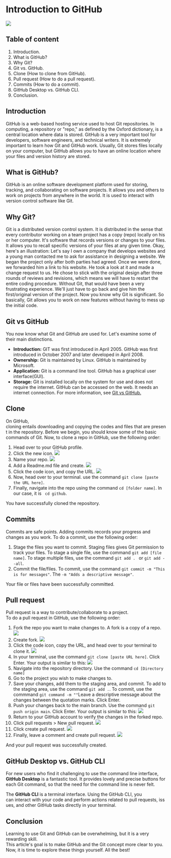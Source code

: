 # Introduction to GitHub

![](https://1000logos.net/wp-content/uploads/2021/05/GitHub-logo.png)

## Table of content
1. Introduction.
2. What is GitHub?
3. Why Git?
4. Git vs. GitHub.
5. Clone (How to clone from GitHub).
6. Pull request (How to do a pull request).
7. Commits (How to do a commit).
8. GitHub Desktop vs. GitHub CLI.
9. Conclusion.

## Introduction
GitHub is a web-based hosting service used to host Git repositories. In computing, a repository or "repo," as defined by the Oxford dictionary, is a central location where data is stored. GitHub is a very important tool for developers, software engineers, and technical writers. It is extremely important to learn how Git and GitHub work. Usually, Git stores files locally on your computer, but GitHub allows you to have an online location where your files and version history are stored.

## What is GitHub?

GitHub is an online software development platform used for storing, tracking, and collaborating on software projects. It allows you and others to work on projects from anywhere in the world. It is used to interact with version control software like Git.

## Why Git?

Git is a distributed version control system. It is distributed in the sense that every contributor working on a team project has a copy (repo) locally on his or her computer. It's software that records versions or changes to your files. It allows you to recall specific versions of your files at any given time. Okay, here's an illustration: 
Let's say I own a company that develops websites and a young man contacted me to ask for assistance in designing a website. We began the project only after both parties had agreed. Once we were done, we forwarded him a link to his website. He took a look at it and made a change request to us. He chose to stick with the original design after three rounds of reviews and revisions, which means we will have to restart the entire coding procedure. Without Git, that would have been a very frustrating experience. We'll just have to go back and give him the first/original version of the project. Now you know why Git is significant.
So basically, Git allows you to work on new features without having to mess up the initial code.

## Git vs GitHub

You now know what Git and GitHub are used for. Let's examine some of their main distinctions.

* **Introduction:**
GIT was first introduced in April 2005.
GitHub was first introduced in October 2007 and later developed in April 2008.
* **Ownership:** 
Git is maintained by Linux. 
GitHub is maintained by Microsoft.
* **Application:** 
Git is a command line tool. 
GitHub has a graphical user interface(GUI).
* **Storage:** 
Git is installed locally on the system for use and does not require the internet. GitHub can be accessed on the web. It needs an internet connection.
For more information, see [Git vs GitHub.](https://www.interviewbit.com/blog/git-vs-github/?amp=1)

## Clone
On GitHub, cloning entails downloading and copying the codes and files that are present in the repository. Before we begin, you should know some of the basic commands of Git.
Now, to clone a repo in GitHub, use the following order:
1. Head over to your GitHub profile.
2. Click the new icon.
![](20221006_233318.png)
3. Name your repo.
![](20221006_233504.png)
4. Add a Readme.md file and create.
![](20221006_233642.png)
5. Click the code icon, and copy the URL.
![](20221006_233824.png)
6. Now, head over to your terminal. use the command ``` git clone [paste the URL here] ```.
7. Finally, navigate into the repo using the command ``` cd [folder name] ```. In our case, it is ``` cd github```. 

You have successfully cloned the repository.

## Commits
Commits are safe points. Adding commits records your progress and changes as you work.
To do a commit, use the following order:
1. Stage the files you want to commit. Staging files gives Git permission to track your files. To stage a single file, use the command ``` git add [file name] ```. To stage multiple files, use the command ```git add . ``` or ``` git add --all ```.
2. Commit the file/files. To commit, use the command ``` git commit -m "This is for messages" ```. The ``` -m "Adds a descriptive message" ```. 

Your file or files have been successfully committed.

## Pull request
Pull request is a way to contribute/collaborate to a project.  
To do a pull request in GitHub, use the following order:
1. Fork the repo you want to make changes to. A fork is a copy of a repo.
![](20221007_224409.png)
2. Create fork.
![](20221007_224618.png)
3. Click the code icon, copy the URL, and head over to your terminal to clone it.
![](20221007_224943.png)
4. In your terminal, use the command ``` git clone [paste URL here] ```. Click Enter.
Your output is similar to this:
![](pull%204.png)
5. Navigate into the repository directory. Use the command ``` cd [Directory name] ```
6. Go to the project you wish to make changes to.
7. Save your changes, add them to the staging area, and commit. To add to the staging area, use the command ``` git add . ```. To commit, use the commmand ``` git command -m "" ```Leave a descriptive message about the changes between the quotation marks. Click Enter.
8. Push your changes back to the main branch. Use the command ``` git push origin main ```. Click Enter.
Your output is similar to this:
![](pull%205.png)
9. Return to your GitHub account to verify the changes in the forked repo.
10. Click pull requests > New pull request.
![](20221007_225142.png)
11. Click create pull request.
![](20221007_225244.png)
12. Finally, leave a comment and create pull request.
![](20221007_235027.png)


And your pull request was successfully created.

## GitHub Desktop vs. GitHub CLI

For new users who find it challenging to use the command line interface, **GitHub Desktop** is a fantastic tool. It provides lovely and precise buttons for each Git command, so that the need for the command line is never felt.

The **GitHub CLI** is a terminal interface. Using the GitHub CLI, you can interact with your code and perform actions related to pull requests, issues, and other GitHub tasks directly in your terminal.

## Conclusion
Learning to use Git and GitHub can be overwhelming, but it is a very rewarding skill. This article's goal is to make GitHub and the Git concept more clear to you. Now, it is time to explore these things yourself. All the best!